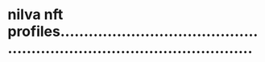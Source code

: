# nilva nft profiles..............................................................................................

